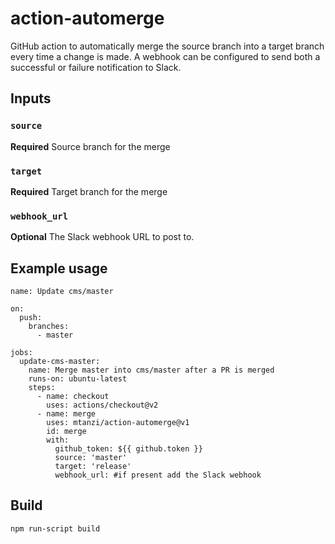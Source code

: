 # action-automerge

GitHub action to automatically merge the source branch into a target branch every time a change is made. A webhook can be configured to send both a successful or failure notification to Slack.

## Inputs

### `source`

**Required** Source branch for the merge

### `target`

**Required** Target branch for the merge

### `webhook_url`

**Optional** The Slack webhook URL to post to.


## Example usage

```
name: Update cms/master

on:
  push:
    branches:
      - master

jobs:
  update-cms-master:
    name: Merge master into cms/master after a PR is merged
    runs-on: ubuntu-latest
    steps:
      - name: checkout
        uses: actions/checkout@v2
      - name: merge
        uses: mtanzi/action-automerge@v1
        id: merge
        with:
          github_token: ${{ github.token }}
          source: 'master'
          target: 'release'
          webhook_url: #if present add the Slack webhook
```

## Build

```bash
npm run-script build
```

